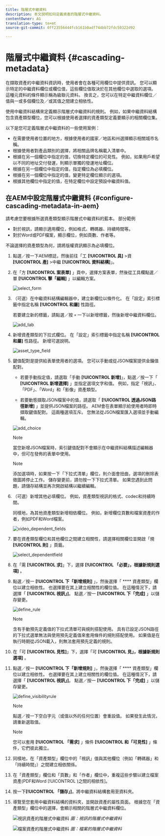```yaml
---
title: 階層式中繼資料
description: 本文說明如何定義資產的階層式中繼資料。
contentOwner: AG
translation-type: tm+mt
source-git-commit: 0ff23556444fcb161b0adf744bb72fdc50322d92

---
```



# 階層式中繼資料 {#cascading-metadata}

在擷取資產的中繼資料資訊時，使用者會在各種可用欄位中提供資訊。 您可以顯示特定的中繼資料欄位或欄位值，這些欄位值取決於在其他欄位中選取的選項。 這種元資料的條件顯示稱為級聯元資料。 換言之，您可以在特定中繼資料欄位／值與一或多個欄位及／或其值之間建立相依性。

使用中繼資料結構來定義顯示階層式中繼資料的規則。 例如，如果中繼資料結構包含資產類型欄位，您可以根據使用者選擇的資產類型定義要顯示的相關欄位集。

以下是您可定義階層式中繼資料的一些使用案例：

* 在需要使用者位置的地方，根據使用者的國家／地區和州選擇顯示相關城市名稱。
* 根據使用者對產品類別的選擇，將相關品牌名稱載入清單中。
* 根據在另一個欄位中指定的值，切換特定欄位的可見性。 例如，如果用戶希望以不同的地址交付發運，則顯示單獨的發運地址欄位。
* 根據在另一個欄位中指定的值，指定欄位為必填欄位。
* 根據在另一個欄位中指定的值，變更特定欄位顯示的選項。
* 根據其他欄位中指定的值，在特定欄位中設定預設中繼資料值。

## 在AEM中設定階層式中繼資料 {#configure-cascading-metadata-in-aem}

請考慮您要根據所選資產類型顯示階層式中繼資料的藍本。 部分範例

* 對於視訊，請顯示適用欄位，例如格式、轉碼器、持續時間等。
* 對於Word或PDF檔案，顯示欄位，例如頁數、作者等。

不論選擇的資產類型為何，請將版權資訊顯示為必填欄位。

1. 點選／按一下AEM標誌，然後前往「工 **[!UICONTROL 具]** >資 **[!UICONTROL 產]** >中繼 **[!UICONTROL 資料結構]**」。
1. 在「方 **[!UICONTROL 案表單]** 」頁中，選擇方案表單，然後從工具欄點選／單 **[!UICONTROL 擊「編輯]** 」以編輯方案。

   ![select_form](assets/select_form.png)

1. （可選）在中繼資料結構編輯器中，建立新欄位以條件化。 在「設定」索引標籤中指定名稱 **[!UICONTROL 和屬]** 性路徑。

   若要建立新的標籤，請點選／按 `+` 一下以新增標籤，然後新增中繼資料欄位。

   ![add_tab](assets/add_tab.png)

1. 新增資產類型的下拉式欄位。 在「設定」索引標籤中指定名稱 **[!UICONTROL 和屬]** 性路徑。 新增可選說明。

   ![asset_type_field](assets/asset_type_field.png)

1. 鍵值配對是提供給表單使用者的選項。 您可以手動或從JSON檔案提供金鑰值配對。

   * 若要手動指定值，請選取「手動 **[!UICONTROL 新增]**」，點選／按一下「 **[!UICONTROL 新增選擇]** 」並指定選項文字和值。 例如，指定「視訊」、「PDF」、「Word」和「影像」資產類型。

   * 若要動態擷取JSON檔案中的值，請選取「 **[!UICONTROL 透過JSON路徑新增]** 」並提供JSON檔案的路徑。 AEM會在表單顯示給使用者時即時擷取鍵值配對。
   這兩種選項互斥。 您無法從JSON檔案匯入選項並手動編輯。

   ![add_choice](assets/add_choice.png)

   >[!NOTE]
   >
   >當您新增JSON檔案時，索引鍵值配對不會顯示在中繼資料結構描述編輯器中，但可在發佈的表單中使用。

   >[!NOTE]
   >
   >添加選項時，如果按一下「下拉式清單」欄位，則介面會扭曲，選項的刪除表徵圖將停止工作。 儲存變更前，請勿按一下下拉式清單。 如果您遇到此問題，請儲存結構並再次開啟結構以繼續編輯。

1. （可選）新增其他必填欄位。 例如，資產類型視訊的格式、codec和持續時間。

   同樣地，為其他資產類型新增相依欄位。 例如，新增欄位頁數和檔案資產的作者，例如PDF和Word檔案。

   ![video_dependent_fields](assets/video_dependent_fields.png)

1. 要在資產類型欄位和其他欄位之間建立相關性，請選擇相關欄位並開啟「規 **[!UICONTROL 則]** 」頁籤。

   ![select_dependentfield](assets/select_dependentfield.png)

1. 在「需 **[!UICONTROL 求]**」下，選擇 **[!UICONTROL 「必要」，根據新規則選項]** 。
1. 點選／按一 **[!UICONTROL 下「新增規則]** 」，然後選擇「 **** 資產類型」欄位以建立相依性。 也選擇要在其上建立相關性的欄位值。 在這種情況下，請選擇「 **[!UICONTROL 視訊」]**。 點選／按一 **[!UICONTROL 下「完成]** 」以儲存變更。

   ![define_rule](assets/define_rule.png)

   >[!NOTE]
   >
   >含有手動預先定義值的下拉式清單可與規則搭配使用。 具有已設定JSON路徑的下拉式選單無法與使用預先定義值來套用條件的規則搭配使用。 如果值是在執行時期從JSON載入，則無法套用預先定義的規則。

1. 在「可 **[!UICONTROL 見性]**」下，選擇「可 **[!UICONTROL 見」，根據新規則選項]** 。

1. 點選／按一 **[!UICONTROL 下「新增規則]** 」，然後選擇「 **** 資產類型」欄位以建立相依性。 也選擇要在其上建立相關性的欄位值。 在這種情況下，請選擇「 **[!UICONTROL 視訊」]**。 點選／按一 **[!UICONTROL 下「完成]** 」以儲存變更。

   ![define_visibilityrule](assets/define_visibilityrule.png)

   >[!NOTE]
   >
   >點選／按一下空白字元（或值以外的任何位置）會重設值。 如果發生此情況，請重新選取值。

   >[!NOTE]
   >
   >您可以套用 **[!UICONTROL 「需求]** 」條件 **[!UICONTROL 和「可見性]** 」條件，它們彼此獨立。

1. 同樣地，在「資產類型」欄位中的「視訊」值與其他欄位（例如「轉碼器」和「持續時間」）之間建立相依關係。
1. 在「資產類型」欄位和「頁數」和「作者」欄位中，重複這些步驟以建立檔案資產(PDF和Word [!UICONTROL )之間的相依性]。
1. 按一下&#x200B;**[!UICONTROL 「儲存」]**。將中繼資料結構套用至資料夾。

1. 導覽至您套用中繼資料結構的資料夾，並開啟資產的屬性頁面。 根據您在「資產類型」欄位中的選擇，會顯示相關的階層式中繼資料欄位。

   ![視訊資產的階層式中繼資料](assets/video_asset.png)
   *圖：視訊的階層式中繼資料*

   ![檔案資產的階層式中繼資料](assets/doc_type_fields.png)
   *圖：檔案的階層式中繼資料*

